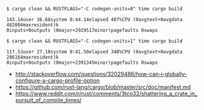 
```shell
$ cargo clean && RUSTFLAGS="-C codegen-units=8" time cargo build

143.14user 36.68system 0:44.14elapsed 407%CPU (0avgtext+0avgdata 482804maxresident)k
0inputs+0outputs (0major+2929517minor)pagefaults 0swaps

$ cargo clean && RUSTFLAGS="-C codegen-units=1" time cargo build

117.53user 27.18system 0:41.50elapsed 348%CPU (0avgtext+0avgdata 286164maxresident)k
0inputs+0outputs (0major+2391345minor)pagefaults 0swaps
```

- http://stackoverflow.com/questions/32029486/how-can-i-globally-configure-a-cargo-profile-option
- https://github.com/rust-lang/cargo/blob/master/src/doc/manifest.md
- https://www.reddit.com/r/rust/comments/3tco32/shattering_a_crate_in_pursuit_of_compile_times/
